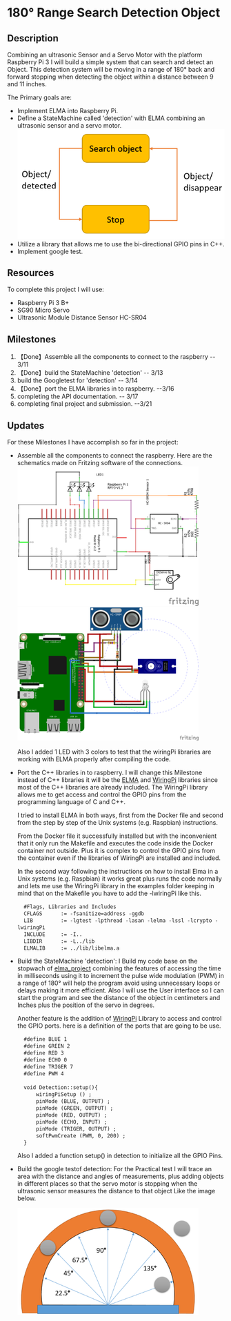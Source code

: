 180° Range Search Detection Object 
===

Description 
---

Combining an ultrasonic Sensor and a Servo Motor with the platform Raspberry Pi 3 I will build a simple system that can search and detect an Object. This detection system will be moving in a range of 180° back and forward stopping when detecting the object within a distance between 9 and 11 inches. 

The Primary goals are:
- Implement ELMA into Raspberry Pi.
- Define a StateMachine called 'detection' with ELMA combining an ultrasonic sensor and a servo motor.
    <img src="images/Statemachine_detection.PNG" width="620"></image>
- Utilize a library that allows me to use the bi-directional GPIO pins in C++.
- Implement google test.

Resources
---
To complete this project I will use:

- Raspberry Pi 3 B+ 
- SG90 Micro Servo  
- Ultrasonic Module Distance Sensor HC-SR04

Milestones
---

1. 【Done】Assemble all the components to connect to the raspberry -- 3/11
1. 【Done】build the StateMachine 'detection' -- 3/13
1. build the Googletest for 'detection' -- 3/14
1. 【Done】port the ELMA libraries in to raspberry. --3/16
1. completing the API documentation. -- 3/17
1. completing final project and submission. --3/21

Updates
---

For these Milestones I have accomplish so far in the project:

- Assemble all the components to connect the raspberry. Here are the schematics made on Fritzing software of the connections.  
  <img src="images/circuit_schem.png" width="420"></image> <img src="images/project_bb.png" width="420"></image>
  
  Also I added 1 LED with 3 colors to test that the wiringPi libraries are working with ELMA properly after compiling the code.
  
- Port the C++ libraries in to raspberry. I will change this Milestone instead of C++ libraries it will be the [ELMA]( https://github.com/klavinslab/elma/) and [WiringPi](http://www.wiringpi.com/) libraries since most of the C++ libraries are already included. The WiringPi library allows me to get access and control the GPIO pins from the programming language of C and C++. 
  
  I tried to install ELMA in both ways, first from the Docker file and second from the step by step of the Unix systems (e.g. Raspbian) instructions. 
  
  From the Docker file it successfully installed but with the inconvenient that it only run the Makefile and executes the code inside the Docker container not outside. Plus it is complex to control the GPIO pins from the container even if the libraries of WiringPi are installed and included. 
  
  In the second way following the instructions on how to install Elma in a Unix systems (e.g. Raspbian) it works great plus runs the code normally and lets me use the WiringPi library in the examples folder keeping in mind that on the Makefile you have to add the -lwiringPi like this.

        #Flags, Libraries and Includes
        CFLAGS      := -fsanitize=address -ggdb
        LIB         := -lgtest -lpthread -lasan -lelma -lssl -lcrypto -lwiringPi
        INCLUDE		:= -I..
        LIBDIR		:= -L../lib
        ELMALIB		:= ../lib/libelma.a

- Build the StateMachine 'detection': I Build my code base on the stopwach of [elma_project](https://github.com/klavinslab/elma_project.git) combining the features of accessing the time in milliseconds using it to increment the pulse wide modulation (PWM) in a range of 180° will help the program avoid using unnecessary loops or delays making it more efficient. Also I will use the User interface so I can start the program and see the distance of the object in centimeters and Inches plus the position of the servo in degrees.

  Another feature is the addition of [WiringPi](http://www.wiringpi.com/) Library to access and control the GPIO ports. here is a definition of the ports that are going to be use.

        #define BLUE 1
        #define GREEN 2 
        #define RED 3
        #define ECHO 0
        #define TRIGER 7
        #define PWM 4

        void Detection::setup(){
            wiringPiSetup () ;
            pinMode (BLUE, OUTPUT) ;
            pinMode (GREEN, OUTPUT) ;
            pinMode (RED, OUTPUT) ;
            pinMode (ECHO, INPUT) ;
            pinMode (TRIGER, OUTPUT) ;
            softPwmCreate (PWM, 0, 200) ;
        }
        
  Also I added a function setup() in detection to initialize all the GPIO Pins.

- Build the google testof detection: For the Practical test I will trace an area with the distance and angles of measurements, plus adding objects in different places so that the servo motor is stopping when the ultrasonic sensor measures the distance to that object Like the image below.

     <img src="images/test.PNG" width="420"></image>
